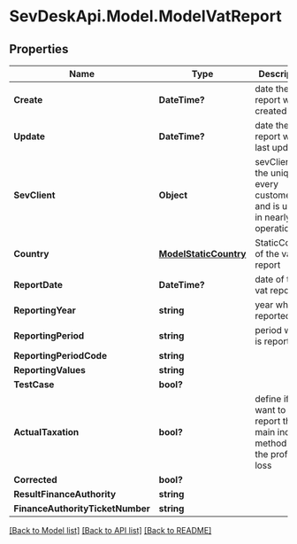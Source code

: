 # SevDeskApi.Model.ModelVatReport
## Properties

Name | Type | Description | Notes
------------ | ------------- | ------------- | -------------
**Create** | **DateTime?** | date the vat report was created | [optional] 
**Update** | **DateTime?** | date the vat report was last updated | [optional] 
**SevClient** | **Object** | sevClient is the unique id every customer has and is used in nearly all operations | [optional] 
**Country** | [**ModelStaticCountry**](ModelStaticCountry.md) | StaticCountry of the vat report | [optional] 
**ReportDate** | **DateTime?** | date of the vat report | [optional] 
**ReportingYear** | **string** | year which is reported | [optional] 
**ReportingPeriod** | **string** | period which is reported | [optional] 
**ReportingPeriodCode** | **string** |  | [optional] 
**ReportingValues** | **string** |  | [optional] 
**TestCase** | **bool?** |  | [optional] 
**ActualTaxation** | **bool?** | define if you want to report the main income method or the profit and loss | [optional] 
**Corrected** | **bool?** |  | [optional] 
**ResultFinanceAuthority** | **string** |  | [optional] 
**FinanceAuthorityTicketNumber** | **string** |  | [optional] 

[[Back to Model list]](../README.md#documentation-for-models) [[Back to API list]](../README.md#documentation-for-api-endpoints) [[Back to README]](../README.md)

